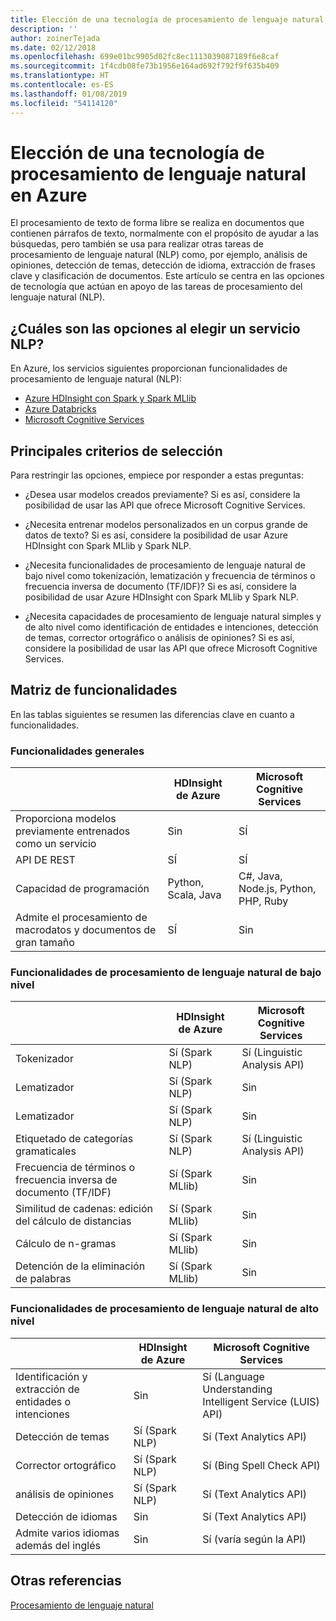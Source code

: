 ```yaml
---
title: Elección de una tecnología de procesamiento de lenguaje natural
description: ''
author: zoinerTejada
ms.date: 02/12/2018
ms.openlocfilehash: 699e01bc9905d02fc8ec1113039087189f6e8caf
ms.sourcegitcommit: 1f4cdb08fe73b1956e164ad692f792f9f635b409
ms.translationtype: HT
ms.contentlocale: es-ES
ms.lasthandoff: 01/08/2019
ms.locfileid: "54114120"
---
```

# <a name="choosing-a-natural-language-processing-technology-in-azure"></a>Elección de una tecnología de procesamiento de lenguaje natural en Azure

El procesamiento de texto de forma libre se realiza en documentos que contienen párrafos de texto, normalmente con el propósito de ayudar a las búsquedas, pero también se usa para realizar otras tareas de procesamiento de lenguaje natural (NLP) como, por ejemplo, análisis de opiniones, detección de temas, detección de idioma, extracción de frases clave y clasificación de documentos. Este artículo se centra en las opciones de tecnología que actúan en apoyo de las tareas de procesamiento del lenguaje natural (NLP).

<!-- markdownlint-disable MD026 -->

## <a name="what-are-your-options-when-choosing-an-nlp-service"></a>¿Cuáles son las opciones al elegir un servicio NLP?

<!-- markdownlint-enable MD026 -->

En Azure, los servicios siguientes proporcionan funcionalidades de procesamiento de lenguaje natural (NLP):

- [Azure HDInsight con Spark y Spark MLlib](/azure/hdinsight/spark/apache-spark-overview)
- [Azure Databricks](/azure/azure-databricks/what-is-azure-databricks)
- [Microsoft Cognitive Services](/azure/cognitive-services/welcome)

## <a name="key-selection-criteria"></a>Principales criterios de selección

Para restringir las opciones, empiece por responder a estas preguntas:

- ¿Desea usar modelos creados previamente? Si es así, considere la posibilidad de usar las API que ofrece Microsoft Cognitive Services.

- ¿Necesita entrenar modelos personalizados en un corpus grande de datos de texto? Si es así, considere la posibilidad de usar Azure HDInsight con Spark MLlib y Spark NLP.

- ¿Necesita funcionalidades de procesamiento de lenguaje natural de bajo nivel como tokenización, lematización y frecuencia de términos o frecuencia inversa de documento (TF/IDF)? Si es así, considere la posibilidad de usar Azure HDInsight con Spark MLlib y Spark NLP.

- ¿Necesita capacidades de procesamiento de lenguaje natural simples y de alto nivel como identificación de entidades e intenciones, detección de temas, corrector ortográfico o análisis de opiniones? Si es así, considere la posibilidad de usar las API que ofrece Microsoft Cognitive Services.

## <a name="capability-matrix"></a>Matriz de funcionalidades

En las tablas siguientes se resumen las diferencias clave en cuanto a funcionalidades.

### <a name="general-capabilities"></a>Funcionalidades generales

| | HDInsight de Azure | Microsoft Cognitive Services |
| --- | --- | --- |
| Proporciona modelos previamente entrenados como un servicio | Sin  | SÍ |
| API DE REST | SÍ | SÍ |
| Capacidad de programación | Python, Scala, Java | C#, Java, Node.js, Python, PHP, Ruby |
| Admite el procesamiento de macrodatos y documentos de gran tamaño | SÍ | Sin  |

### <a name="low-level-natural-language-processing-capabilities"></a>Funcionalidades de procesamiento de lenguaje natural de bajo nivel

| | HDInsight de Azure | Microsoft Cognitive Services |  
| --- | --- | --- |
| Tokenizador | Sí (Spark NLP) | Sí (Linguistic Analysis API) |
| Lematizador | Sí (Spark NLP) | Sin  |
| Lematizador | Sí (Spark NLP) | Sin  |
| Etiquetado de categorías gramaticales | Sí (Spark NLP) | Sí (Linguistic Analysis API) |
| Frecuencia de términos o frecuencia inversa de documento (TF/IDF) | Sí (Spark MLlib) | Sin  |
| Similitud de cadenas: edición del cálculo de distancias | Sí (Spark MLlib) | Sin  |
| Cálculo de n-gramas | Sí (Spark MLlib) | Sin  |
| Detención de la eliminación de palabras | Sí (Spark MLlib) | Sin  |

### <a name="high-level-natural-language-processing-capabilities"></a>Funcionalidades de procesamiento de lenguaje natural de alto nivel

| | HDInsight de Azure | Microsoft Cognitive Services |
| --- | --- | --- |
| Identificación y extracción de entidades o intenciones | Sin  | Sí (Language Understanding Intelligent Service (LUIS) API) |
| Detección de temas | Sí (Spark NLP) | Sí (Text Analytics API) |
| Corrector ortográfico | Sí (Spark NLP) | Sí (Bing Spell Check API) |
| análisis de opiniones | Sí (Spark NLP) | Sí (Text Analytics API) |
| Detección de idiomas | Sin  | Sí (Text Analytics API) |
| Admite varios idiomas además del inglés | Sin  | Sí (varía según la API) |

## <a name="see-also"></a>Otras referencias

[Procesamiento de lenguaje natural](../scenarios/natural-language-processing.md)
